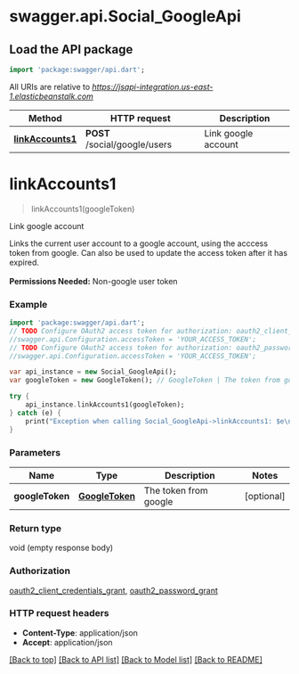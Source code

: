 # swagger.api.Social_GoogleApi

## Load the API package
```dart
import 'package:swagger/api.dart';
```

All URIs are relative to *https://jsapi-integration.us-east-1.elasticbeanstalk.com*

Method | HTTP request | Description
------------- | ------------- | -------------
[**linkAccounts1**](Social_GoogleApi.md#linkAccounts1) | **POST** /social/google/users | Link google account


# **linkAccounts1**
> linkAccounts1(googleToken)

Link google account

Links the current user account to a google account, using the acccess token from google. Can also be used to update the access token after it has expired. <br><br><b>Permissions Needed:</b> Non-google user token

### Example 
```dart
import 'package:swagger/api.dart';
// TODO Configure OAuth2 access token for authorization: oauth2_client_credentials_grant
//swagger.api.Configuration.accessToken = 'YOUR_ACCESS_TOKEN';
// TODO Configure OAuth2 access token for authorization: oauth2_password_grant
//swagger.api.Configuration.accessToken = 'YOUR_ACCESS_TOKEN';

var api_instance = new Social_GoogleApi();
var googleToken = new GoogleToken(); // GoogleToken | The token from google

try { 
    api_instance.linkAccounts1(googleToken);
} catch (e) {
    print("Exception when calling Social_GoogleApi->linkAccounts1: $e\n");
}
```

### Parameters

Name | Type | Description  | Notes
------------- | ------------- | ------------- | -------------
 **googleToken** | [**GoogleToken**](GoogleToken.md)| The token from google | [optional] 

### Return type

void (empty response body)

### Authorization

[oauth2_client_credentials_grant](../README.md#oauth2_client_credentials_grant), [oauth2_password_grant](../README.md#oauth2_password_grant)

### HTTP request headers

 - **Content-Type**: application/json
 - **Accept**: application/json

[[Back to top]](#) [[Back to API list]](../README.md#documentation-for-api-endpoints) [[Back to Model list]](../README.md#documentation-for-models) [[Back to README]](../README.md)

